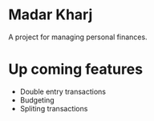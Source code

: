 # Madar Kharj
A project for managing personal finances.

# Up coming features
- Double entry transactions
- Budgeting
- Spliting transactions